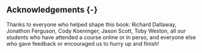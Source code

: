 ## Acknowledgements {-}

Thanks to everyone who helped shape this book: Richard Dallaway, Jonathon Ferguson, Cody Koeninger, Jason Scott, Toby Weston, all our students who have attended a course online or in perso, and everyone else who gave feedback or encouraged us to hurry up and finish!
